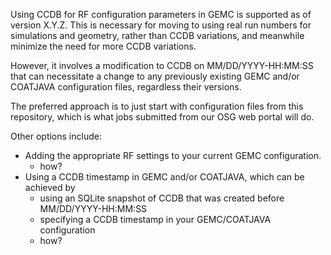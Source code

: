 Using CCDB for RF configuration parameters in GEMC is supported as of version X.Y.Z.   This is necessary for moving to using real run numbers for simulations and geometry, rather than CCDB variations, and meanwhile minimize the need for more CCDB variations.

However, it involves a modification to CCDB on MM/DD/YYYY-HH:MM:SS that can necessitate a change to any previously existing GEMC and/or COATJAVA configuration files, regardless their versions.

The preferred approach is to just start with configuration files from this repository, which is what jobs submitted from our OSG web portal will do.

Other options include:
* Adding the appropriate RF settings to your current GEMC configuration.
  * how?
* Using a CCDB timestamp in GEMC and/or COATJAVA, which can be achieved by
  * using an SQLite snapshot of CCDB that was created before MM/DD/YYYY-HH:MM:SS
  * specifying a CCDB timestamp in your GEMC/COATJAVA configuration
  * how?

